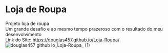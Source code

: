 # Loja de Roupa
Projeto loja de roupa
<br>
Um grande desafio e ao mesmo tempo prazeroso com o resultado do meu desenvolvimento
<br>
Link do Site: https://douglas457.github.io/Loja-Roupa/
![douglas457 github io_Loja-Roupa_ (1)](https://user-images.githubusercontent.com/84874660/173434545-2524f7be-8f7e-4e46-b856-f97ffb214dc2.png)
